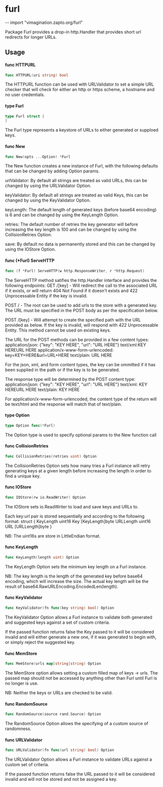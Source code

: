 # furl
--
    import "vimagination.zapto.org/furl"

Package Furl provides a drop-in http.Handler that provides short url redirects
for longer URLs.

## Usage

#### func  HTTPURL

```go
func HTTPURL(uri string) bool
```
The HTTPURL function can be used with URLValidator to set a simple URL checker
that will check for either an http or https scheme, a hostname and no user
credentials.

#### type Furl

```go
type Furl struct {
}
```

The Furl type represents a keystore of URLs to either generated or supploed
keys.

#### func  New

```go
func New(opts ...Option) *Furl
```
The New function creates a new instance of Furl, with the following defaults
that can be changed by adding Option params.

urlValidator: By default all strings are treated as valid URLs, this can be
changed by using the URLValidator Option.

keyValidator: By default all strings are treated as valid Keys, this can be
changed by using the KeyValidator Option.

keyLength: The default length of generated keys (before base64 encoding) is 6
and can be changed by using the KeyLength Option.

retries: The default number of retries the key generator will before increasing
the key length is 100 and can be changed by using the CollisionRetries Option.

save: By default no data is permanently stored and this can be changed by using
the IOStore Option.

#### func (*Furl) ServeHTTP

```go
func (f *Furl) ServeHTTP(w http.ResponseWriter, r *http.Request)
```
The ServeHTTP method satifies the http.Handler interface and provides the
following endpoints: GET /[key] - Will redirect the call to the associated URL
if it exists, or will return 404 Not Found if it doesn't exists and 422
Unprocessable Entity if the key is invalid.

POST / - The root can be used to add urls to the store with a generated key.
The URL must be specified in the POST body as per the specification below.

POST /[key] - Will attempt to create the specified path with the URL provided as
below. If the key is invalid, will respond with 422 Unprocessable Entity. This
method cannot be used on existing keys.

The URL for the POST methods can be provided in a few content types:
application/json: {"key": "KEY HERE", "url": "URL HERE"}
text/xml:<furl><key>KEY HERE</key><url>URL HERE</url></furl>
application/x-www-form-urlencoded: key=KEY+HERE&url=URL+HERE
text/plain: URL HERE

For the json, xml, and form content types, the key can be ommitted if it has
been supplied in the path or if the key is to be generated.

The response type will be determined by the POST content type:
application/json: {"key": "KEY HERE", "url": "URL HERE"}
text/xml: <furl><key>KEY HERE</key><url>URL HERE</url></furl>
text/plain: KEY HERE

For application/x-www-form-urlencoded, the content type of the return will be
text/html and the response will match that of text/plain.

#### type Option

```go
type Option func(*Furl)
```

The Option type is used to specify optional params to the New function call

#### func  CollisionRetries

```go
func CollisionRetries(retries uint) Option
```
The CollisionRetries Option sets how many tries a Furl instance will retry
generating keys at a given length before increasing the length in order to find
a unique key.

#### func  IOStore

```go
func IOStore(rw io.ReadWriter) Option
```
The IOStore sets io.ReadWriter to load and save keys and URLs to.

Each key:url pair is stored sequentially and according to the following format:
struct {
	KeyLength uint16
	Key       [KeyLength]byte
	URLLength uint16
	URL       [URLLength]byte
}

NB: The uint16s are store in LittleEndian format.

#### func  KeyLength

```go
func KeyLength(length uint) Option
```
The KeyLength Option sets the minimum key length on a Furl instance.

NB: The key length is the length of the generated key before base64 encoding,
which will increase the size. The actual key length will be the result of
base64.RawURLEncoding.EncodedLen(length).

#### func  KeyValidator

```go
func KeyValidator(fn func(key string) bool) Option
```
The KeyValidator Option allows a Furl instance to validate both generated and
suggested keys against a set of custom criteria.

If the passed function returns false the Key passed to it will be considered
invalid and will either generate a new one, if it was generated to begin with,
or simply reject the suggested key.

#### func  MemStore

```go
func MemStore(urls map[string]string) Option
```
The MemStore option allows setting a custom filled map of keys -> urls. The
passed map should not be accessed by anything other than Furl until Furl is no
longer is use.

NB: Neither the keys or URLs are checked to be valid.

#### func  RandomSource

```go
func RandomSource(source rand.Source) Option
```
The RandomSource Option allows the specifying of a custom source of randomness.

#### func  URLValidator

```go
func URLValidator(fn func(url string) bool) Option
```
The URLValidator Option allows a Furl instance to validate URLs against a custom
set of criteria.

If the passed function returns false the URL passed to it will be considered
invalid and will not be stored and not be assigned a key.
